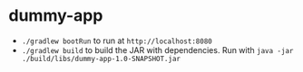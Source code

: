 # dummy-app

* `./gradlew bootRun` to run at `http://localhost:8080`
* `./gradlew build` to build the JAR with dependencies. Run with `java -jar ./build/libs/dummy-app-1.0-SNAPSHOT.jar`
